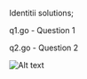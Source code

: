 Identitii solutions;

q1.go - Question 1

q2.go - Question 2



![Alt text](http://i.imgur.com/RuNNZjm.png "Example run")
